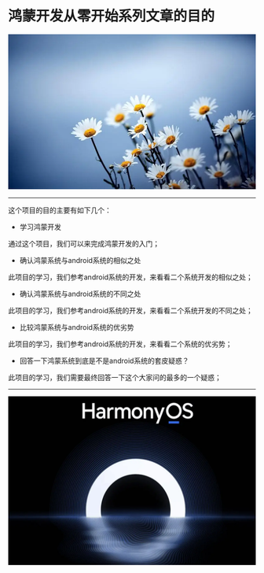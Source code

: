 # 鸿蒙开发从零开始系列文章的目的

<img src="../image/flower_001.png">

---

这个项目的目的主要有如下几个：

- 学习鸿蒙开发

通过这个项目，我们可以来完成鸿蒙开发的入门；

- 确认鸿蒙系统与android系统的相似之处

此项目的学习，我们参考android系统的开发，来看看二个系统开发的相似之处；

- 确认鸿蒙系统与android系统的不同之处

此项目的学习，我们参考android系统的开发，来看看二个系统开发的不同之处；

- 比较鸿蒙系统与android系统的优劣势

此项目的学习，我们参考android系统的开发，来看看二个系统的优劣势；


- 回答一下鸿蒙系统到底是不是android系统的套皮疑惑？

此项目的学习，我们需要最终回答一下这个大家问的最多的一个疑惑；

---

<img src="../image/harmony_os_001.png">


